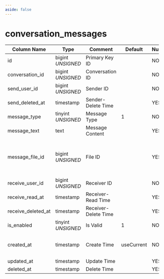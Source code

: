 ```yaml
---
aside: false
---
```


# conversation_messages

| Column Name | Type | Comment | Default | Null | Remark |
| --- | --- | --- | --- | --- | --- |
| id | bigint *UNSIGNED* | Primary Key ID |  | NO | Auto Increment |
| conversation_id | bigint *UNSIGNED* | Conversation ID |  | NO | Related field [conversations->id](conversations.md) |
| send_user_id | bigint *UNSIGNED* | Sender ID |  | NO | Related field [users->id](../users/users.md) |
| send_deleted_at | timestamp | Sender-Delete Time |  | YES | Empty means not deleted |
| message_type | tinyint *UNSIGNED* | Message Type  | 1 | NO | 1.Text / 2.File |
| message_text | text | Message Content |  | YES |  |
| message_file_id | bigint *UNSIGNED* | File ID |  | YES | Related field [files->id](../systems/files.md)<br>If it's a file, this is the associated file ID, such as an image |
| receive_user_id | bigint *UNSIGNED* | Receiver ID |  | NO | Related field [users->id](../users/users.md) |
| receive_read_at | timestamp | Receiver-Read Time |  | YES | Empty means unread |
| receive_deleted_at | timestamp | Receiver-Delete Time |  | YES | Empty means not deleted |
| is_enabled | tinyint *UNSIGNED* | Is Valid | 1 | NO | 0.Invalid / 1.Valid |
| created_at | timestamp | Create Time | useCurrent | NO | For example, MySQL defaults to `CURRENT_TIMESTAMP` |
| updated_at | timestamp | Update Time |  | YES |  |
| deleted_at | timestamp | Delete Time |  | YES |  |
